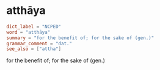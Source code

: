 # atthāya

``` toml
dict_label = "NCPED"
word = "atthāya"
summary = "for the benefit of; for the sake of (gen.)"
grammar_comment = "dat."
see_also = ["attha"]
```

for the benefit of; for the sake of (gen.)

